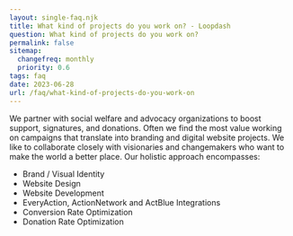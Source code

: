```yaml
--- 
layout: single-faq.njk
title: What kind of projects do you work on? - Loopdash
question: What kind of projects do you work on?
permalink: false
sitemap:
  changefreq: monthly
  priority: 0.6
tags: faq
date: 2023-06-28
url: /faq/what-kind-of-projects-do-you-work-on
---
```


We partner with social welfare and advocacy organizations to boost support, signatures, and donations. Often we find the most value working on campaigns that translate into branding and digital website projects. We like to collaborate closely with visionaries and changemakers who want to make the world a better place. Our holistic approach encompasses:</p>
<ul class="ul">
  <li>Brand / Visual Identity</li>
  <li>Website Design</li>
  <li>Website Development</li>
  <li>EveryAction, ActionNetwork and ActBlue Integrations</li>
  <li>Conversion Rate Optimization</li>
  <li>Donation Rate Optimization</li>
</ul>

